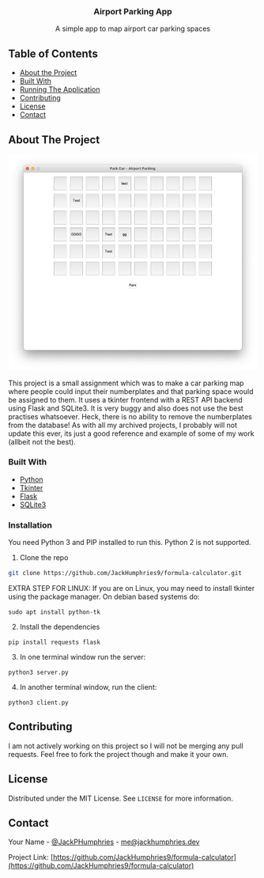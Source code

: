 <!-- PROJECT LOGO -->
<br />
<p align="center">
  <h3 align="center">Airport Parking App</h3>
  <p align="center">
    A simple app to map airport car parking spaces
  </p>
</p>



<!-- TABLE OF CONTENTS -->
## Table of Contents

* [About the Project](#about-the-project)
* [Built With](#built-with)
* [Running The Application](#installation)
* [Contributing](#contributing)
* [License](#license)
* [Contact](#contact)


<!-- ABOUT THE PROJECT -->
## About The Project

![Screen Shot][product-screenshot]

This project is a small assignment which was to make a car parking map where people could input their numberplates and that parking space would be assigned to them. It uses a tkinter frontend with a REST API backend using Flask and SQLite3. It is very buggy and also does not use the best practises whatsoever. Heck, there is no ability to remove the numberplates from the database! As with all my archived projects, I probably will not update this ever, its just a good reference and example of some of my work (allbeit not the best).


### Built With

* [Python](https://python.org)
* [Tkinter](https://docs.python.org/3/library/tkinter.html)
* [Flask](https://flask.palletsprojects.com/)
* [SQLite3](https://www.sqlite.org/)

### Installation
You need Python 3 and PIP installed to run this. Python 2 is not supported.

1. Clone the repo
```sh
git clone https://github.com/JackHumphries9/formula-calculator.git
```

EXTRA STEP FOR LINUX:
If you are on Linux, you may need to install tkinter using the package manager. On debian based systems do:
```
sudo apt install python-tk
```

2. Install the dependencies
```
pip install requests flask
```
3. In one terminal window run the server:
```
python3 server.py
```
4. In another terminal window, run the client:
```
python3 client.py
```

<!-- CONTRIBUTING -->
## Contributing

I am not actively working on this project so I will not be merging any pull requests. Feel free to fork the project though and make it your own.

<!-- LICENSE -->
## License

Distributed under the MIT License. See `LICENSE` for more information.

<!-- CONTACT -->
## Contact

Your Name - [@JackPHumphries](https://twitter.com/JackPHumphries) - me@jackhumphries.dev

Project Link: [https://github.com/JackHumphries9/formula-calculator](https://github.com/JackHumphries9/formula-calculator)

[product-screenshot]: ./screenshot.png
